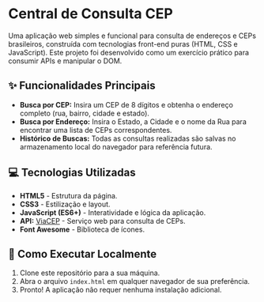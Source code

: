 # Central de Consulta CEP

Uma aplicação web simples e funcional para consulta de endereços e CEPs brasileiros, construída com tecnologias front-end puras (HTML, CSS e JavaScript). Este projeto foi desenvolvido como um exercício prático para consumir APIs e manipular o DOM.

## ✨ Funcionalidades Principais

* **Busca por CEP:** Insira um CEP de 8 dígitos e obtenha o endereço completo (rua, bairro, cidade e estado).
* **Busca por Endereço:** Insira o Estado, a Cidade e o nome da Rua para encontrar uma lista de CEPs correspondentes.
* **Histórico de Buscas:** Todas as consultas realizadas são salvas no armazenamento local do navegador para referência futura.

## 💻 Tecnologias Utilizadas

* **HTML5** - Estrutura da página.
* **CSS3** - Estilização e layout.
* **JavaScript (ES6+)** - Interatividade e lógica da aplicação.
* **API:** [ViaCEP](https://viacep.com.br/) - Serviço web para consulta de CEPs.
* **Font Awesome** - Biblioteca de ícones.

## 🚀 Como Executar Localmente

1.  Clone este repositório para a sua máquina.
2.  Abra o arquivo `index.html` em qualquer navegador de sua preferência.
3.  Pronto! A aplicação não requer nenhuma instalação adicional.


